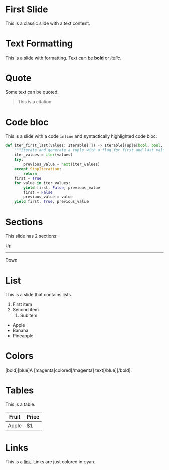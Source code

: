 <!--
This is an example of markdown file that can be played as a presentation with flowery.

To try it, just run:

```
python -m flowery demo_presentation.md
```
-->
# First Slide

This is a classic slide with a text content.

# Text Formatting

This is a slide with formatting. Text can be **bold** or *italic*.

# Quote

Some text can be quoted:

> This is a citation

# Code bloc

This is a slide with a code `inline` and syntactically highlighted code bloc:

```py
def iter_first_last(values: Iterable[T]) -> Iterable[Tuple[bool, bool, T]]:
    """Iterate and generate a tuple with a flag for first and last value."""
    iter_values = iter(values)
    try:
        previous_value = next(iter_values)
    except StopIteration:
        return
    first = True
    for value in iter_values:
        yield first, False, previous_value
        first = False
        previous_value = value
    yield first, True, previous_value
```

# Sections

This slide has 2 sections:

Up

---

Down

# List

This is a slide that contains lists.

1. First item
1. Second item
    1. Subitem
  
- Apple
- Banana
- Pineapple

# Colors

[bold][blue]A [magenta]colored[/magenta] text[/blue][/bold].

# Tables

This is a table.

| Fruit | Price |
|---|---|
| Apple | $1 |

# Links

This is a [link](www.duckduckgo.com). Links are just colored in cyan.

